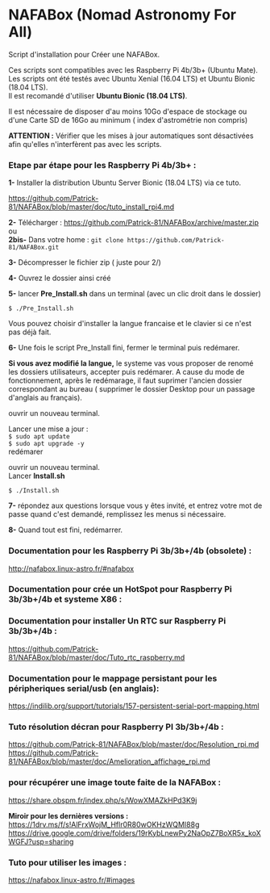 # NAFABox (Nomad Astronomy For All)

Script d'installation pour Créer une NAFABox.

Ces scripts sont compatibles avec les Raspberry Pi 4b/3b+ (Ubuntu Mate).   
Les scripts ont été testés avec Ubuntu Xenial (16.04 LTS) et Ubuntu Bionic (18.04 LTS).  
Il est recomandé d'utiliser **Ubuntu Bionic (18.04 LTS)**.

Il est nécessaire de disposer d'au moins 10Go d'espace de stockage ou d'une Carte SD de 16Go au minimum ( index d'astrométrie non compris)  

**ATTENTION :** Vérifier que les mises à jour automatiques sont désactivées afin qu'elles n'interfèrent pas avec les scripts.

### Etape par étape pour les Raspberry Pi 4b/3b+ :

__1-__ Installer la distribution Ubuntu Server Bionic (18.04 LTS) via ce tuto.   

https://github.com/Patrick-81/NAFABox/blob/master/doc/tuto_install_rpi4.md  

__2-__ Télécharger :  https://github.com/Patrick-81/NAFABox/archive/master.zip  
ou  
__2bis-__ Dans votre home : `git clone https://github.com/Patrick-81/NAFABox.git`

__3-__ Décompresser le fichier zip ( juste pour 2/)

__4-__ Ouvrez le dossier ainsi créé

__5-__ lancer **Pre_Install.sh** dans un terminal (avec un clic droit dans le dossier)

`$ ./Pre_Install.sh` 

Vous pouvez choisir d'installer la langue francaise et le clavier si ce n'est pas déjà fait.

__6-__ Une fois le script Pre_Install fini, fermer le terminal puis redémarer.

__Si vous avez modifié la langue,__ le systeme vas vous proposer de renomé les dossiers utilisateurs, accepter puis redémarer.
A cause du mode de fonctionnement, après le redémarage, il faut suprimer l'ancien dossier correspondant au bureau ( supprimer le dossier Desktop pour un passage d'anglais au français).   

ouvrir un nouveau terminal.

Lancer une mise a jour :    
`$ sudo apt update`    
`$ sudo apt upgrade -y`   
redémarer

ouvrir un nouveau terminal.    
Lancer **Install.sh**

`$ ./Install.sh` 

__7-__ répondez aux questions lorsque vous y êtes invité, et entrez votre mot de passe quand c'est demandé, remplissez les menus si nécessaire.

__8-__ Quand tout est fini, redémarrer.


### Documentation pour les Raspberry Pi 3b/3b+/4b (obsolete) :    
http://nafabox.linux-astro.fr/#nafabox

### Documentation pour crée un HotSpot pour Raspberry Pi 3b/3b+/4b et systeme X86 :   


### Documentation pour installer Un RTC sur Raspberry Pi 3b/3b+/4b :   
https://github.com/Patrick-81/NAFABox/blob/master/doc/Tuto_rtc_raspberry.md

### Documentation pour le mappage persistant pour les péripheriques serial/usb (en anglais):   
https://indilib.org/support/tutorials/157-persistent-serial-port-mapping.html

### Tuto résolution décran pour Raspberry PI 3b/3b+/4b :
https://github.com/Patrick-81/NAFABox/blob/master/doc/Resolution_rpi.md
https://github.com/Patrick-81/NAFABox/blob/master/doc/Amelioration_affichage_rpi.md


### pour récupérer une image toute faite de la NAFABox :   
https://share.obspm.fr/index.php/s/WowXMAZkHPd3K9j

**Miroir pour les dernières versions :**  
https://1drv.ms/f/s!AlFrxWojM_Hflr0R80wOKHzWQMI88g   
https://drive.google.com/drive/folders/19rKybLnewPy2NaOpZ7BoXR5x_koXWGFJ?usp=sharing  

### Tuto pour utiliser les images :   
https://nafabox.linux-astro.fr/#images
